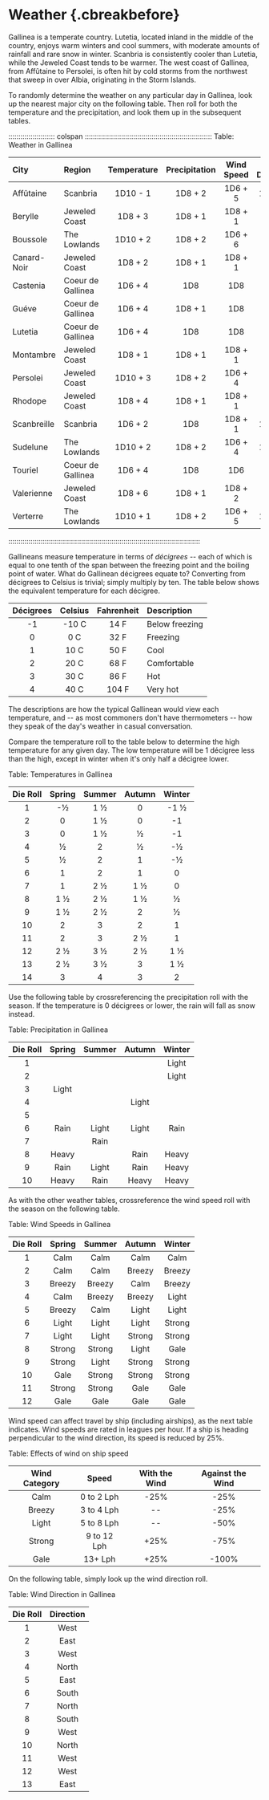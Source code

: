 # Weather {.cbreakbefore}

Gallinea is a temperate country. Lutetia, located inland in the middle of the
country, enjoys warm winters and cool summers, with moderate amounts of rainfall
and rare snow in winter. Scanbria is consistently cooler than Lutetia, while
the Jeweled Coast tends to be warmer. The west coast of Gallinea, from 
Affûtaine to Persolei, is often hit by cold storms from the northwest that
sweep in over Albia, originating in the Storm Islands.

To randomly determine the weather on any particular day in Gallinea, look up the
nearest major city on the following table. Then roll for both the temperature and
the precipitation, and look them up in the subsequent tables.

::::::::::::::::::::::: colspan :::::::::::::::::::::::::::::::::::::::::::::::::::::::::::::::
Table: Weather in Gallinea

| City        | Region            | Temperature | Precipitation | Wind Speed | Wind Direction |
| :---------- | :---------------- | :---------: | :-----------: | :--------: | :------------: |
| Affûtaine   | Scanbria          | 1D10 - 1    | 1D8 + 2       | 1D6 + 5    | 1D8  + 4       |
| Berylle     | Jeweled Coast     | 1D8  + 3    | 1D8 + 1       | 1D8 + 1    | 1D12           |
| Boussole    | The Lowlands      | 1D10 + 2    | 1D8 + 2       | 1D6 + 6    | 1D10 + 1       |
| Canard-Noir | Jeweled Coast     | 1D8  + 2    | 1D8 + 1       | 1D8 + 1    | 1D12           |
| Castenia    | Coeur de Gallinea | 1D6  + 4    | 1D8           | 1D8        | 1D10           |
| Guéve       | Coeur de Gallinea | 1D6  + 4    | 1D8 + 1       | 1D8        | 1D10           |
| Lutetia     | Coeur de Gallinea | 1D6  + 4    | 1D8           | 1D8        | 1D10           |
| Montambre   | Jeweled Coast     | 1D8  + 1    | 1D8 + 1       | 1D8 + 1    | 1D10 + 3       |
| Persolei    | Jeweled Coast     | 1D10 + 3    | 1D8 + 2       | 1D6 + 4    | 1D10 + 1       |
| Rhodope     | Jeweled Coast     | 1D8  + 4    | 1D8 + 1       | 1D8 + 1    | 1D10           |
| Scanbreille | Scanbria          | 1D6  + 2    | 1D8           | 1D8 + 1    | 1D8  + 2       |
| Sudelune    | The Lowlands      | 1D10 + 2    | 1D8 + 2       | 1D6 + 4    | 1D8  + 2       |
| Touriel     | Coeur de Gallinea | 1D6  + 4    | 1D8           | 1D6        | 1D10 + 1       |
| Valerienne  | Jeweled Coast     | 1D8  + 6    | 1D8 + 1       | 1D8 + 2    | 1D12 + 1       |
| Verterre    | The Lowlands      | 1D10 + 1    | 1D8 + 2       | 1D6 + 5    | 1D6  + 6       |
:::::::::::::::::::::::::::::::::::::::::::::::::::::::::::::::::::::::::::::::::::::::::::::::

Gallineans measure temperature in terms of *décigrees* -- each of which
is equal to one tenth of the span between the freezing point and the boiling
point of water.  What do Gallinean décigrees equate to? Converting from décigrees to
Celsius is trivial; simply multiply by ten. The table below shows the
equivalent temperature for each décigree.

| Décigrees | Celsius | Fahrenheit | Description    |
| :-------: | :-----: | :--------: | :------------- |
| -1        | -10 C   |  14 F      | Below freezing | 
|  0        |   0 C   |  32 F      | Freezing       |
|  1        |  10 C   |  50 F      | Cool           |
|  2        |  20 C   |  68 F      | Comfortable    |
|  3        |  30 C   |  86 F      | Hot            |
|  4        |  40 C   | 104 F      | Very hot       |

The descriptions are how the typical Gallinean would view each temperature,
and -- as most commoners don't have thermometers -- how they speak of the day's
weather in casual conversation.

Compare the temperature roll to the table below to determine the high
temperature for any given day. The low temperature will be 1 décigree
less than the high, except in winter when it's only half a décigree lower.

Table: Temperatures in Gallinea

| Die Roll | Spring   | Summer   | Autumn   | Winter    |
| :------: | :------: | :------: | :------: | :-------: |
| 1        |  -&#189; | 1 &#189; | 0        | -1 &#189; |
| 2        | 0        | 1 &#189; | 0        | -1        |
| 3        | 0        | 1 &#189; |   &#189; | -1        |
| 4        |   &#189; | 2        |   &#189; |   -&#189; |
| 5        |   &#189; | 2        | 1        |   -&#189; |
| 6        | 1        | 2        | 1        |  0        |
| 7        | 1        | 2 &#189; | 1 &#189; |  0        |
| 8        | 1 &#189; | 2 &#189; | 1 &#189; |    &#189; |
| 9        | 1 &#189; | 2 &#189; | 2        |    &#189; |
| 10       | 2        | 3        | 2        |  1        |
| 11       | 2        | 3        | 2 &#189; |  1        |
| 12       | 2 &#189; | 3 &#189; | 2 &#189; |  1 &#189; |
| 13       | 2 &#189; | 3 &#189; | 3        |  1 &#189; |
| 14       | 3        | 4        | 3        |  2        |

Use the following table by crossreferencing the precipitation roll with 
the season. If the temperature is 0 décigrees or lower, the rain will
fall as snow instead.

Table: Precipitation in Gallinea

| Die Roll | Spring | Summer | Autumn | Winter |
| :------: | :----: | :----: | :----: | :----: |
| 1        |        |        |        | Light  | 
| 2        |        |        |        | Light  |
| 3        | Light  |        |        |        |
| 4        |        |        | Light  |        |
| 5        |        |        |        |        |
| 6        | Rain   | Light  | Light  | Rain   |
| 7        |        | Rain   |        |        |
| 8        | Heavy  |        | Rain   | Heavy  |
| 9        | Rain   | Light  | Rain   | Heavy  |
| 10       | Heavy  | Rain   | Heavy  | Heavy  |

As with the other weather tables, crossreference the wind speed roll with
the season on the following table.

Table: Wind Speeds in Gallinea 

| Die Roll | Spring | Summer | Autumn | Winter | 
| :------: | :----: | :----: | :----: | :----: |
| 1        | Calm   | Calm   | Calm   | Calm   |
| 2        | Calm   | Calm   | Breezy | Breezy |
| 3        | Breezy | Breezy | Calm   | Breezy |
| 4        | Calm   | Breezy | Breezy | Light  |
| 5        | Breezy | Calm   | Light  | Light  |
| 6        | Light  | Light  | Light  | Strong |
| 7        | Light  | Light  | Strong | Strong |
| 8        | Strong | Strong | Light  | Gale   |
| 9        | Strong | Light  | Strong | Strong |
| 10       | Gale   | Strong | Strong | Strong |
| 11       | Strong | Strong | Gale   | Gale   |
| 12       | Gale   | Gale   | Gale   | Gale   |

Wind speed can affect travel by ship (including airships), as the next table indicates.
Wind speeds are rated in leagues per hour. If a ship is heading perpendicular to the wind
direction, its speed is reduced by 25%.

Table: Effects of wind on ship speed

| Wind Category | Speed        | With the Wind | Against the Wind |
| :-----------: | :----------: | :-----------: | :--------------: |
| Calm          |  0 to  2 Lph | -25%          | -25%             |
| Breezy        |  3 to  4 Lph | --            | -25%             |
| Light         |  5 to  8 Lph | --            | -50%             |
| Strong        |  9 to 12 Lph | +25%          | -75%             |
| Gale          | 13+      Lph | +25%          | -100%            |

On the following table, simply look up the wind direction roll.

Table: Wind Direction in Gallinea

| Die Roll | Direction |
| :------: | :-------: |
| 1        | West      |
| 2        | East      |
| 3        | West      |
| 4        | North     |
| 5        | East      |
| 6        | South     |
| 7        | North     |
| 8        | South     |
| 9        | West      |
| 10       | North     |
| 11       | West      |
| 12       | West      |
| 13       | East      |

